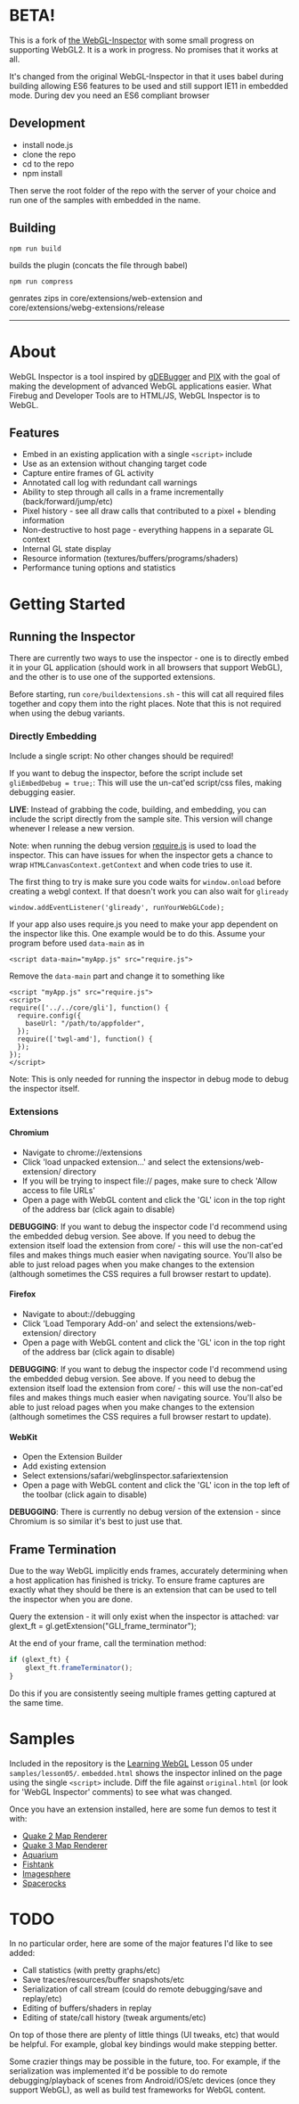 BETA!
=====

This is a fork of [the WebGL-Inspector](http://benvanik.github.com/WebGL-Inspector/)
with some small progress on supporting WebGL2. It is a work in progress. No promises
that it works at all.

It's changed from the original WebGL-Inspector in that it uses babel during building
allowing ES6 features to be used and still support IE11 in embedded mode. During dev
you need an ES6 compliant browser

Development
-----------

* install node.js
* clone the repo
* cd to the repo
* npm install

Then serve the root folder of the repo with the server of your choice
and run one of the samples with embedded in the name.

Building
--------

    npm run build

builds the plugin (concats the file through babel)

    npm run compress

genrates zips in core/extensions/web-extension and core/extensions/webg-extensions/release

---


About
====================
WebGL Inspector is a tool inspired by [gDEBugger](http://www.gremedy.com/) and [PIX](http://msdn.microsoft.com/en-us/library/ee417062.aspx)
with the goal of making the development of advanced WebGL applications easier. What Firebug and Developer Tools are to HTML/JS, WebGL Inspector
is to WebGL.

Features
---------------------
* Embed in an existing application with a single `<script>` include
* Use as an extension without changing target code
* Capture entire frames of GL activity
* Annotated call log with redundant call warnings
* Ability to step through all calls in a frame incrementally (back/forward/jump/etc)
* Pixel history - see all draw calls that contributed to a pixel + blending information
* Non-destructive to host page - everything happens in a separate GL context
* Internal GL state display
* Resource information (textures/buffers/programs/shaders)
* Performance tuning options and statistics

Getting Started
====================

Running the Inspector
---------------------
There are currently two ways to use the inspector - one is to directly embed it in your GL application (should work in all browsers that
support WebGL), and the other is to use one of the supported extensions.

Before starting, run `core/buildextensions.sh` - this will cat all required files together and copy them into the right places. Note that
this is not required when using the debug variants.

### Directly Embedding
Include a single script:
    <script src="core/embed.js"></script>
No other changes should be required!

If you want to debug the inspector, before the script include set `gliEmbedDebug = true;`:
    <script>
        var gliEmbedDebug = true;
    </script>
    <script src="core/embed.js"></script>
This will use the un-cat'ed script/css files, making debugging easier.

**LIVE**: Instead of grabbing the code, building, and embedding, you can include the script directly from the sample site. This version
will change whenever I release a new version.
    <script src="http://benvanik.github.com/WebGL-Inspector/core/embed.js"></script>

Note: when running the debug version [require.js](http://requirejs.org) is used to load the inspector. This can have
issues for when the inspector gets a chance to wrap `HTMLCanvasContext.getContext` and when code tries to use it.

The first thing to try is make sure you code waits for `window.onload` before creating a webgl context. If that doesn't work
you can also wait for `gliready`

    window.addEventListener('gliready', runYourWebGLCode);

If your app also uses require.js you need to make your app dependent on the inspector like
this. One example would be to do this. Assume your program before used `data-main` as in

    <script data-main="myApp.js" src="require.js">

Remove the `data-main` part and change it to something like

    <script "myApp.js" src="require.js">
    <script>
    require(['../../core/gli'], function() {
      require.config({
        baseUrl: "/path/to/appfolder",
      });
      require(['twgl-amd'], function() {
      });
    });
    </script>

Note: This is only needed for running the inspector in debug mode to debug the inspector
itself.

### Extensions

#### Chromium
* Navigate to chrome://extensions
* Click 'load unpacked extension...' and select the extensions/web-extension/ directory
* If you will be trying to inspect file:// pages, make sure to check 'Allow access to file URLs'
* Open a page with WebGL content and click the 'GL' icon in the top right of the address bar (click again to disable)

**DEBUGGING**: If you want to debug the inspector code I'd recommend using the embedded debug version. See above. If you
need to debug the extension itself load the extension from core/ - this will use the non-cat'ed files
and makes things much easier when navigating source. You'll also be able to just reload pages when you make changes to the extension
(although sometimes the CSS requires a full browser restart to update).

#### Firefox
* Navigate to about://debugging
* Click 'Load Temporary Add-on' and select the extensions/web-extension/ directory
* Open a page with WebGL content and click the 'GL' icon in the top right of the address bar (click again to disable)

**DEBUGGING**: If you want to debug the inspector code I'd recommend using the embedded debug version. See above. If you
need to debug the extension itself load the extension from core/ - this will use the non-cat'ed files
and makes things much easier when navigating source. You'll also be able to just reload pages when you make changes to the extension
(although sometimes the CSS requires a full browser restart to update).

#### WebKit
* Open the Extension Builder
* Add existing extension
* Select extensions/safari/webglinspector.safariextension
* Open a page with WebGL content and click the 'GL' icon in the top left of the toolbar (click again to disable)

**DEBUGGING**: There is currently no debug version of the extension - since Chromium is so similar it's best to just use that.

Frame Termination
--------------------
Due to the way WebGL implicitly ends frames, accurately determining when a host application has finished is tricky. To ensure frame captures are exactly what
they should be there is an extension that can be used to tell the inspector when you are done.

Query the extension - it will only exist when the inspector is attached:
    var glext_ft = gl.getExtension("GLI_frame_terminator");

At the end of your frame, call the termination method:
```javascript
if (glext_ft) {
    glext_ft.frameTerminator();
}
```

Do this if you are consistently seeing multiple frames getting captured at the same time.

Samples
====================

Included in the repository is the [Learning WebGL](http://learningwebgl.com) Lesson 05 under `samples/lesson05/`. `embedded.html` shows the inspector
inlined on the page using the single `<script>` include. Diff the file against `original.html` (or look for 'WebGL Inspector' comments) to see what was changed.

Once you have an extension installed, here are some fun demos to test it with:

* [Quake 2 Map Renderer](http://media.tojicode.com/q2bsp/)
* [Quake 3 Map Renderer](http://media.tojicode.com/q3bsp/)
* [Aquarium](http://webglsamples.googlecode.com/hg/aquarium/aquarium.html)
* [Fishtank](http://webglsamples.googlecode.com/hg/fishtank/fishtank.html)
* [Imagesphere](http://webglsamples.googlecode.com/hg/imagesphere/imagesphere.html)
* [Spacerocks](http://webglsamples.googlecode.com/hg/spacerocks/spacerocks.html)

TODO
====================
In no particular order, here are some of the major features I'd like to see added:

* Call statistics (with pretty graphs/etc)
* Save traces/resources/buffer snapshots/etc
* Serialization of call stream (could do remote debugging/save and replay/etc)
* Editing of buffers/shaders in replay
* Editing of state/call history (tweak arguments/etc)

On top of those there are plenty of little things (UI tweaks, etc) that would be helpful. For example, global key bindings would make stepping better.

Some crazier things may be possible in the future, too. For example, if the serialization was implemented it'd be possible to do remote debugging/playback
of scenes from Android/iOS/etc devices (once they support WebGL), as well as build test frameworks for WebGL content.
